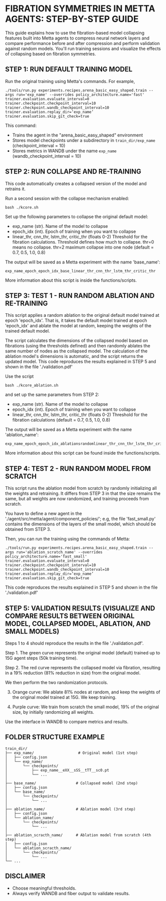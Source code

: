 FIBRATION SYMMETRIES IN METTA AGENTS: STEP-BY-STEP GUIDE
=================================================

This guide explains how to use the fibration-based model collapsing features 
built into Metta agents to compress neural network layers and compare performance 
before and after compression and perform validation against random models. You'll run training sessions and visualize 
the effects of collapsing based on fibration symmetries.

STEP 1: RUN DEFAULT TRAINING MODEL
-----------------------------
Run the original training using Metta's commands. For example,

    ./tools/run.py experiments.recipes.arena_basic_easy_shaped.train --args run='exp_name' --overrides policy_architecture.name='fast' trainer.evaluation.evaluate_interval=0 trainer.checkpoint.checkpoint_interval=10 trainer.checkpoint.wandb_checkpoint_interval=10 trainer.evaluation.replay_dir=‘exp_name’ trainer.evaluation.skip_git_check=true

This command:
- Trains the agent in the "arena_basic_easy_shaped" environment
- Stores model checkpoints under a subdirectory in `train_dir/exp_name` (checkpoint_interval = 10)
- Stores metrics in WANDB under the name `exp_name` (wandb_checkpoint_interval = 10)


STEP 2: RUN COLLAPSE AND RE-TRAINING
------------------------------

This code automatically creates a collapsed version of the model and retrains it.

Run a second session with the collapse mechanism enabled:

    bash ./kcore.sh

Set up the following parameters to collapse the original default model:

- exp_name (str).                            Name of the model to collapse
- epoch_idx (int).                           Epoch of training when you want to collapse
- linear_thr, cnn_thr, 
  lstm_thr, critic_thr (floats 0-2)          Threshold for the fibration calculations. Threshold defines how much to collapse. thr=0 means no collapse. thr=2 maximum collapse into one node 
                                            (default = 0.7, 0.5, 1.0, 0.8)


The output will be saved as a Metta experiment with the name 'base_name':

    exp_name_epoch_epoch_idx_base_linear_thr_cnn_thr_lstm_thr_critic_thr

More information about this script is inside the functions/scripts.

STEP 3: TEST 1 - RUN RANDOM ABLATION AND RE-TRAINING
------------------------------

This script applies a random ablation to the original default model trained at epoch 'epoch_idx'. That is, it takes the default model trained 
at epoch 'epoch_idx' and ablate the model at random, keeping the weights of the trained default model.

The script calculates the dimensions of the collapsed model based on fibrations (using the thresholds defined) and then 
randomly ablates the same number of nodes as the collapsed model.
The calculation of the ablation model's dimensions is automatic, and the script returns the updated model.
This code reproduces the results explained in STEP 5 and shown in the file './validation.pdf'

Use the script 

    bash ./kcore_ablation.sh

and set up the same parameters from STEP 2:

- exp_name (str).                            Name of the model to collapse
- epoch_idx (int).                           Epoch of training when you want to collapse
- linear_thr, cnn_thr, 
 lstm_thr, critic_thr (floats 0-2)          Threshold for the fibration calculations
                                            (default = 0.7, 0.5, 1.0, 0.8)

The output will be saved as a Metta experiment with the name 'ablation_name':

    exp_name_epoch_epoch_idx_ablationsrandomlinear_thr_cnn_thr_lstm_thr_critic_thr

More information about this script can be found inside the functions/scripts.

STEP 4: TEST 2 - RUN RANDOM MODEL FROM SCRATCH
------------------------------

This script runs the ablation model from scratch by randomly initializing all the weights and retraining. It differs from STEP 3 in that the size remains the same, but all weights are now randomized, and training proceeds from scratch.

You have to define a new agent in the  './agent/src/metta/agent/component_policies/'; e.g, the file 'fast_small.py' contains the dimensions of the layers of the small model, which should be obtained from STEP 3.

Then, you can run the training using the commands of Metta:

    ./tools/run.py experiments.recipes.arena_basic_easy_shaped.train --args run='ablation_scratch_name' --overrides policy_architecture.name='fast_small' trainer.evaluation.evaluate_interval=0 trainer.checkpoint.checkpoint_interval=10 trainer.checkpoint.wandb_checkpoint_interval=10 trainer.evaluation.replay_dir=‘exp_name’ trainer.evaluation.skip_git_check=true

This code reproduces the results explained in STEP 5 and shown in the file './validation.pdf'

STEP 5: VALIDATION RESULTS (VISUALIZE AND COMPARE RESULTS BETWEEN ORIGINAL MODEL, COLLAPSED MODEL, ABLATION, AND SMALL MODELS)
------------------------------

Steps 1 to 4  should reproduce the results in the file './validation.pdf'.

Step 1. The green curve represents the original model (default) trained up to 15G agent steps (50k training time).

Step 2. The red curve represents the collapsed model via fibration, resulting in a 19% reduction (81% reduction in size) from the original model. 

We then perform the two randomization protocols. 

3. Orange curve: We ablate 81% nodes at random, and keep the weights of the original 
model trained at 15G. We keep training. 

4. Purple curve: We train from scratch the small model, 19% of the original size, by initially randomizing all weights.


Use the interface in WANDB to compare metrics and results. 


FOLDER STRUCTURE EXAMPLE
-------------------------

    train_dir/
    ├── exp_name/                    # Original model (1st step)
    │   ├── config.json             
    │   └── exp_name/
    │       └── checkpoints/        
    │           ├── exp_name__eXX__sSS__tTT__sc0.pt
    │           └── ...
    │
    ├── base_name/                  # Collapsed model (2nd step)
    │   ├── config.json
    │   └── base_name/
    │       └── checkpoints/
    │           └── ...
    │
    ├── ablation_name/              # Ablation model (3rd step)
    │   ├── config.json
    │   └── ablation_name/
    │       └── checkpoints/
    │           └── ...
    │
    ├── ablation_scracth_name/      # Ablation model from scratch (4th step)
    │   ├── config.json
    │   └── ablation_scracth_name/
    │       └── checkpoints/
    │           └── ...
    └── ...

DISCLAIMER
----------
- Choose meaningful thresholds.
- Always verify WANDB and fiber output to validate results.
